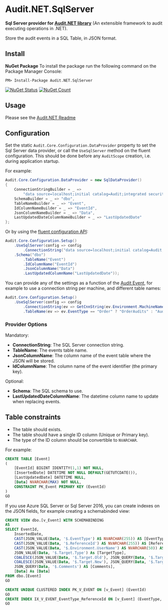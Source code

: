 # Audit.NET.SqlServer
**Sql Server provider for [Audit.NET library](https://github.com/thepirat000/Audit.NET)** (An extensible framework to audit executing operations in .NET).

Store the audit events in a SQL Table, in JSON format.

## Install

**NuGet Package** 
To install the package run the following command on the Package Manager Console:

```
PM> Install-Package Audit.NET.SqlServer
```

[![NuGet Status](https://img.shields.io/nuget/v/Audit.NET.SqlServer.svg?style=flat)](https://www.nuget.org/packages/Audit.NET.SqlServer/)
[![NuGet Count](https://img.shields.io/nuget/dt/Audit.NET.SqlServer.svg)](https://www.nuget.org/packages/Audit.NET.SqlServer/)

## Usage
Please see the [Audit.NET Readme](https://github.com/thepirat000/Audit.NET#usage)

## Configuration
Set the static `Audit.Core.Configuration.DataProvider` property to set the Sql Server data provider, or call the `UseSqlServer` method on the fluent configuration. This should be done before any `AuditScope` creation, i.e. during application startup.

For example:
```c#
Audit.Core.Configuration.DataProvider = new SqlDataProvider()
{
    ConnectionStringBuilder = _ =>
        "data source=localhost;initial catalog=Audit;integrated security=true;",
    SchemaBuilder = _ => "dbo",
    TableNameBuilder = _ => "Event",
    IdColumnNameBuilder = _ => "EventId",
    JsonColumnNameBuilder = _ => "Data",
    LastUpdatedDateColumnNameBuilder = _ => "LastUpdatedDate"
};
```

Or by using the [fluent configuration API](https://github.com/thepirat000/Audit.NET#configuration-fluent-api):
```c#
Audit.Core.Configuration.Setup()
    .UseSqlServer(config => config
        .ConnectionString("data source=localhost;initial catalog=Audit;integrated security=true;")
	.Schema("dbo")
        .TableName("Event")
        .IdColumnName("EventId")
        .JsonColumnName("Data")
        .LastUpdatedColumnName("LastUpdatedDate"));
```

You can provide any of the settings as a function of the [Audit Event](https://github.com/thepirat000/Audit.NET#usage), 
for example to use a connection string per machine, and different table names:

```c#
Audit.Core.Configuration.Setup()
    .UseSqlServer(config => config
        .ConnectionString(ev => GetCnnString(ev.Environment.MachineName))
        .TableName(ev => ev.EventType == "Order" ? "OrderAudits" : "Audits"));
```


### Provider Options

Mandatory:
- **ConnectionString**: The SQL Server connection string.
- **TableName**: The events table name.
- **JsonColumnName**: The column name of the event table where the JSON will be stored.
- **IdColumnName**: The column name of the event identifier (the primary key).

Optional:
- **Schema**: The SQL schema to use.
- **LastUpdatedDateColumnName**: The datetime column name to update when replacing events.

## Table constraints

- The table should exists. 
- The table should have a single ID column (Unique or Primary key).
- The type of the ID column should be convertible to `NVARCHAR`.

For example:
```SQL
CREATE TABLE [Event]
(
	[EventId] BIGINT IDENTITY(1,1) NOT NULL,
	[InsertedDate] DATETIME NOT NULL DEFAULT(GETUTCDATE()),
	[LastUpdatedDate] DATETIME NULL,
	[Data] NVARCHAR(MAX) NOT NULL,
	CONSTRAINT PK_Event PRIMARY KEY (EventId)
)
GO
```

If you use Azure SQL Server or Sql Server 2016, you can create indexes on the JSON fields, for example creating a schemabinded view:

```SQL
CREATE VIEW dbo.[v_Event] WITH SCHEMABINDING
AS
SELECT EventId, 
	InsertedDate,
	CAST(JSON_VALUE(Data, '$.EventType') AS NVARCHAR(255)) AS [EventType],
	CAST(JSON_VALUE(Data, '$.ReferenceId') AS NVARCHAR(255)) AS [ReferenceId],
	CAST(JSON_VALUE(Data, '$.Environment.UserName') AS NVARCHAR(50)) AS [UserName],
	JSON_VALUE(Data, '$.Target.Type') As [TargetType],
	COALESCE(JSON_VALUE(Data, '$.Target.Old'), JSON_QUERY(Data, '$.Target.Old')) AS [TargetOld],
	COALESCE(JSON_VALUE(Data, '$.Target.New'), JSON_QUERY(Data, '$.Target.New')) AS [TargetNew],
	JSON_QUERY(Data, '$.Comments') AS [Comments],
	[Data] As [Data]
FROM dbo.[Event]
GO

CREATE UNIQUE CLUSTERED INDEX PK_V_EVENT ON [v_Event] (EventId)
GO
CREATE INDEX IX_V_EVENT_EventType_ReferenceId ON [v_Event] (EventType, ReferenceId)
GO
```
